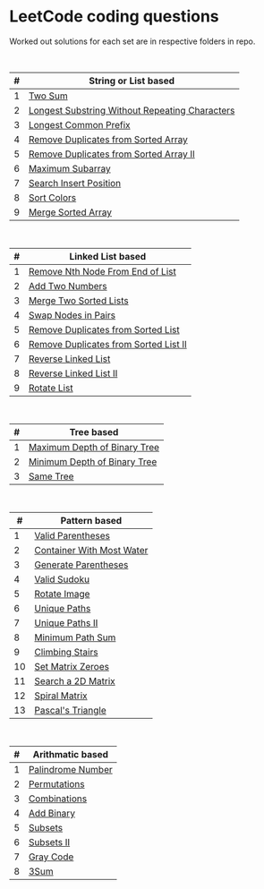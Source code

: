 # LeetCode coding questions

Worked out solutions for each set are in respective folders in repo.

</br>

| # | String or List based |
|---| ----- |
|1|[Two Sum](https://leetcode.com/problems/two-sum/)
|2|[Longest Substring Without Repeating Characters](https://leetcode.com/problems/longest-substring-without-repeating-characters/)
|3|[Longest Common Prefix](https://leetcode.com/problems/longest-common-prefix/)
|4|[Remove Duplicates from Sorted Array](https://leetcode.com/problems/remove-duplicates-from-sorted-array/)
|5|[Remove Duplicates from Sorted Array II](https://leetcode.com/problems/remove-duplicates-from-sorted-array-ii/)
|6|[Maximum Subarray](https://leetcode.com/problems/maximum-subarray/)
|7|[Search Insert Position](https://leetcode.com/problems/search-insert-position/)
|8|[Sort Colors](https://leetcode.com/problems/sort-colors/)
|9|[Merge Sorted Array](https://leetcode.com/problems/merge-sorted-array/)

</br>

| # | Linked List based |
|---| ----- |
|1|[Remove Nth Node From End of List](https://leetcode.com/problems/remove-nth-node-from-end-of-list/)
|2|[Add Two Numbers](https://leetcode.com/problems/add-two-numbers/)
|3|[Merge Two Sorted Lists](https://leetcode.com/problems/merge-two-sorted-lists/)
|4|[Swap Nodes in Pairs](https://leetcode.com/problems/swap-nodes-in-pairs/)
|5|[Remove Duplicates from Sorted List](https://leetcode.com/problems/remove-duplicates-from-sorted-list/)
|6|[Remove Duplicates from Sorted List II](https://leetcode.com/problems/remove-duplicates-from-sorted-list-ii/)
|7|[Reverse Linked List](https://leetcode.com/problems/reverse-linked-list/)
|8|[Reverse Linked List II](https://leetcode.com/problems/reverse-linked-list-ii/)
|9|[Rotate List](https://leetcode.com/problems/rotate-list/)


</br>

| # | Tree based |
|---| ----- |
|1|[Maximum Depth of Binary Tree](https://leetcode.com/problems/maximum-depth-of-binary-tree/)
|2|[Minimum Depth of Binary Tree](https://leetcode.com/problems/minimum-depth-of-binary-tree/)
|3|[Same Tree](https://leetcode.com/problems/same-tree/)

</br>

| # | Pattern based |
|---| ----- |
|1|[Valid Parentheses](https://leetcode.com/problems/valid-parentheses/)
|2|[Container With Most Water](https://leetcode.com/problems/container-with-most-water/)
|3|[Generate Parentheses](https://leetcode.com/problems/generate-parentheses/)
|4|[Valid Sudoku](https://leetcode.com/problems/valid-sudoku/)
|5|[Rotate Image](https://leetcode.com/problems/rotate-image/)
|6|[Unique Paths](https://leetcode.com/problems/unique-paths/)
|7|[Unique Paths II](https://leetcode.com/problems/unique-paths-ii/)
|8|[Minimum Path Sum](https://leetcode.com/problems/minimum-path-sum/)
|9|[Climbing Stairs](https://leetcode.com/problems/climbing-stairs/)
|10|[Set Matrix Zeroes](https://leetcode.com/problems/set-matrix-zeroes/)
|11|[Search a 2D Matrix](https://leetcode.com/problems/search-a-2d-matrix/)
|12|[Spiral Matrix](https://leetcode.com/problems/spiral-matrix/)
|13|[Pascal's Triangle](https://leetcode.com/problems/pascals-triangle/)

</br>

| # | Arithmatic based |
|---| ----- |
|1|[Palindrome Number](https://leetcode.com/problems/palindrome-number/)
|2|[Permutations](https://leetcode.com/problems/permutations/)
|3|[Combinations](https://leetcode.com/problems/combinations/)
|4|[Add Binary](https://leetcode.com/problems/add-binary/)
|5|[Subsets](https://leetcode.com/problems/subsets/)
|6|[Subsets II](https://leetcode.com/problems/subsets-ii/)
|7|[Gray Code](https://leetcode.com/problems/gray-code/)
|8|[3Sum](https://leetcode.com/problems/3sum/)